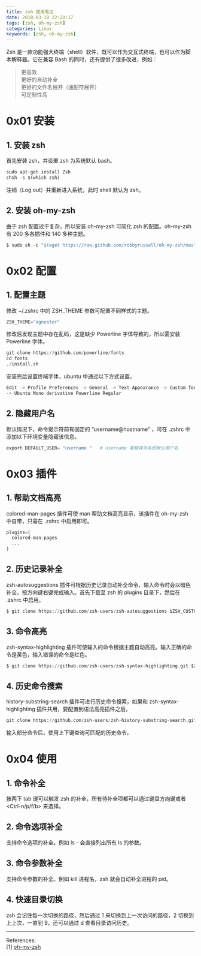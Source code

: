 ```yaml
---
title: zsh 使用笔记
date: 2018-03-10 22:20:17
tags: [zsh, oh-my-zsh]
categories: Linux
keywords: [zsh, oh-my-zsh]
---
```


Zsh 是一款功能强大终端（shell）软件，既可以作为交互式终端，也可以作为脚本解释器。它在兼容 Bash 的同时，还有提供了很多改进，例如：
>更高效    
更好的自动补全    
更好的文件名展开（通配符展开）    
可定制性高    

# 0x01 安装
## 1. 安装 zsh
首先安装 zsh，并设置 zsh 为系统默认 bash。
```python
sudo apt-get install Zsh
chsh -s $(which zsh)
```
注销（Log out）并重新进入系统，此时 shell 默认为 zsh。

## 2. 安装 oh-my-zsh
由于 zsh 配置过于复杂，所以安装 oh-my-zsh 可简化 zsh 的配置。oh-my-zsh 有 200 多各插件和 140 多种主题。
```python
$ sudo sh -c "$(wget https://raw.github.com/robbyrussell/oh-my-zsh/master/tools/install.sh -O -)"
```

# 0x02 配置
## 1. 配置主题
修改 ~/.zshrc 中的 ZSH_THEME 参数可配置不同样式的主题。
```python
ZSH_THEME="agnoster"
```
修改后发现主题中存在乱码，这是缺少 Powerline 字体导致的，所以需安装 Powerline 字体。
```python
git clone https://github.com/powerline/fonts  
cd fonts
./install.sh
```
安装完后设置终端字体，ubuntu 中通过以下方式设置。
```python
Edit -> Profile Preferences -> General -> Text Appearance -> Custom font
-> Ubuntu Mono derivative Powerline Regular
```
## 2. 隐藏用户名
默认情况下，命令提示符前有固定的 “username@hostname” ，可在 .zshrc 中添加以下环境变量隐藏该信息。
```python
export DEFAULT_USER= "username "   # username 需替换为系统默认用户名
```

# 0x03 插件
## 1. 帮助文档高亮
colored-man-pages 插件可使 man 帮助文档高亮显示，该插件在 oh-my-zsh 中自带，只需在 .zshrc 中启用即可。
```python
plugins=(
  colored-man-pages
  ...
)
```
## 2. 历史记录补全
zsh-autosuggestions 插件可根据历史记录自动补全命令，输入命令时会以暗色补全，按方向键右键完成输入。首先下载至 zsh 的 plugins 目录下，然后在 .zshrc 中启用。
```python
$ git clone https://github.com/zsh-users/zsh-autosuggestions $ZSH_CUSTOM/plugins/zsh-autosuggestions
```
## 3. 命令高亮
zsh-syntax-highlighting 插件可使输入的命令根据主题自动高亮。输入正确的命令是黄色，输入错误的命令是红色。
```python
$ git clone https://github.com/zsh-users/zsh-syntax-highlighting.git $ZSH_CUSTOM/plugins/zsh-syntax-highlighting
```
## 4. 历史命令搜索
history-substring-search 插件可进行历史命令搜索，如果和 zsh-syntax-highlighting 插件共用，要配置到语法高亮插件之后。
```python
git clone https://github.com/zsh-users/zsh-history-substring-search.git $ZSH_CUSTOM/plugins/history-substring-search
```
输入部分命令后，使用上下键查询可匹配的历史命令。

# 0x04 使用
## 1. 命令补全
按两下 tab 键可以触发 zsh 的补全，所有待补全项都可以通过键盘方向键或者 <Ctrl-n/p/f/b> 来选择。
## 2. 命令选项补全
支持命令选项的补全。例如 ls -<TAB><TAB> 会直接列出所有 ls 的参数。
## 3. 命令参数补全
支持命令参数的补全。例如 kill 进程名<TAB>，zsh 就会自动补全进程的 pid。
## 4. 快速目录切换
zsh 会记住每一次切换的路径，然后通过 1 来切换到上一次访问的路径，2 切换到上上次，一直到 9，还可以通过 d 查看目录访问历史。
____
References:   
[1] [oh-my-zsh](https://github.com/robbyrussell/oh-my-zsh/wiki)   
